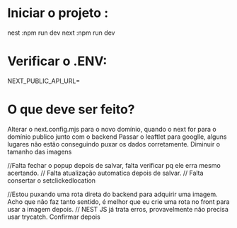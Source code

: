 # Iniciar o projeto : 

nest :npm run dev
next :npm run dev

# Verificar o .ENV:

NEXT_PUBLIC_API_URL=

# O que deve ser feito?

Alterar o next.config.mjs para o novo domínio, quando o next for para o domínio publico junto com o backend
Passar o leaftlet para googlle, alguns lugares não estão conseguindo puxar os dados corretamente.
Diminuir o tamanho das imagens

//Falta fechar o popup depois de salvar, falta verificar pq ele erra mesmo acertando.
// Falta atualização automatica depois de salvar.
// Falta consertar o setclickedlocation

//Estou puxando uma rota direta do backend para adquirir uma imagem. Acho que não faz tanto sentido, é melhor que eu crie uma rota no front para usar a imagem depois.
// NEST JS já trata erros, provavelmente não precisa usar trycatch. Confirmar depois
